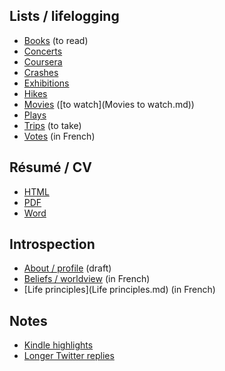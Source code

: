 ## Lists / lifelogging

 * [Books](Books.md) (to read)
 * [Concerts](Concerts.md)
 * [Coursera](Coursera.md)
 * [Crashes](Crashes.md)
 * [Exhibitions](Exhibitions.md)
 * [Hikes](Hikes.md)
 * [Movies](Movies.md) ([to watch](Movies to watch.md))
 * [Plays](Plays.md)
 * [Trips](Trips.md) (to take)
 * [Votes](Votes.md) (in French)

## Résumé / CV

 * [HTML](https://rawgithub.com/obruchez/public/master/ResumeOlivierBruchez.zip)
 * [PDF](https://github.com/obruchez/public/raw/master/ResumeOlivierBruchez.pdf)
 * [Word](https://github.com/obruchez/public/raw/master/ResumeOlivierBruchez.doc)

## Introspection

 * [About / profile](About.md) (draft)
 * [Beliefs / worldview](Beliefs.md) (in French)
 * [Life principles](Life principles.md) (in French)

## Notes

 * [Kindle highlights](Books)
 * [Longer Twitter replies](Twitter)
